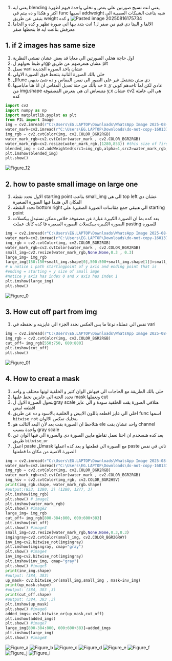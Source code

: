 1. يعني ايه blending يعني انت تسيح صورتين علي بعض و تخلي واحدة فيهم اظهرة اكتر و هكذا و ده بيتم في func اسمها addweight  شبه بتاعت الشبكات العصبية الي بتبقي عن طريق weight و كده   ![Pasted image 20250816175734](Pasted%20image%2020250816175734.png)
2. الالفا و البيتا دي قيم من صفر ل1 انت بتدد بيها اني صورة تظهر و كده و الجاما معرفش بتاعت ايه فا بنحطها صفر
## 1. if 2 images has same size
1. اول حاجة هخلي الصورتين الي معايا قد بعض عشان نمشي النظرية
2. و طبعا نحولهم لrgp  عشان هنعرضهم عن طريق plt 
3. نعمل vari  عشان ياخد الصورة الجديدة 
4. خلي بالك الصورة التانية بتتحط فوق الصورة الاولي
5. الfunc   دي مش بتشتغل غير علي الصور الي نفس المقاس و ده شئ بديهي
6. خد بالك من حتة تعديل المقاس ان انا هنا ماباصيها x ,y  عادي لكن لما تاخدهم كوبي من img.shape متنساش ان هي بتعرض المصفوفة y,x  عشان cv2  هي الي عاملة كده
```python
import cv2
import numpy as np
import matplotlib.pyplot as plt
from PIL import Image
img = cv2.imread(r"C:\Users\EG.LAPTOP\Downloads\WhatsApp Image 2025-08-13 at 20.14.36_568770bd.jpg")
water_mark=cv2.imread(r"C:\Users\EG.LAPTOP\Downloads\do-not-copy-160137_1280.jpg")
img_rgb = cv2.cvtColor(img, cv2.COLOR_BGR2RGB)
water_mark_rgb=cv2.cvtColor(water_mark , cv2.COLOR_BGR2RGB)
water_mark_rgb=cv2.resize(water_mark_rgb,(1280,853)) #this size of first image
blended_img = cv2.addWeighted(src1=img_rgb,alpha=1,src2=water_mark_rgb,beta=0.2,gamma=0)
plt.imshow(blended_img)
plt.show()
```
![Figure_12](Figure_12.png)
## 2. how to paste small image on large one
1. الاول نحدد نقطة starting point بتاعت small_img الي هي top left  عشان دي المكان الي هتبدأ فيها الصورة الصغيرة
2. نحدد النقطة bottom right  الي هتبقي جمع مقاسات الصورة الصغيرة علي starting point 
3. بعد كده بما ان الصورة الكبيرة عبارة عن مصفوفة خلاص ممكن نستبدل بيكسلات الصورة الكبيرة ببيكسلات الصورة الصغيرة فا كده كأنك عملت pasting للصورة
```python
img = cv2.imread(r"C:\Users\EG.LAPTOP\Downloads\WhatsApp Image 2025-08-13 at 20.14.36_568770bd.jpg")
water_mark=cv2.imread(r"C:\Users\EG.LAPTOP\Downloads\do-not-copy-160137_1280.jpg")
img_rgb = cv2.cvtColor(img, cv2.COLOR_BGR2RGB)
water_mark_rgb=cv2.cvtColor(water_mark , cv2.COLOR_BGR2RGB)
small_img=cv2.resize(water_mark_rgb,None,None,0.3 , 0.3)
large_img= img_rgb
large_img[150:150+small_img.shape[0],500:500+small_img.shape[1]]=small_img
# u notice i path startingpoint of y axis and ending point that is 
#ending = starting + y size of small imge
#notice y axis has index 0 and x axis has index 1
plt.imshow(large_img)
plt.show()
```
![Figure_0](Figure_0.png)
## 3. How cut off part from img
1. نفس الي عملناه نوعا ما بس العكس نحدد الجزء الي عايزينه و نحفظه في vari 
```python
img = cv2.imread(r"C:\Users\EG.LAPTOP\Downloads\WhatsApp Image 2025-08-13 at 20.14.36_568770bd.jpg")
img_rgb = cv2.cvtColor(img, cv2.COLOR_BGR2RGB)
cut_off= img_rgb[550:750, 600:800]
plt.imshow(cut_off)
plt.show()
```
![Figure_01](Figure_01.png)
## 4. How to creat a mask
1. خلي بالك الطريقة مع الحاجات الي فيهاش الوان كتير و الخلفية لونها مختلف و واحد 
2. نحدد الحتة الي عايزين نحط عليها mask  ونعملها cut
3. بنحول الصورة الاول لgray scale هتلاقي الصورة بقت الخلفية سودة و الي عايز اقطعه ابيض
4. اخلي الي عايز اقطعه باللون الابيض و الخلفية بالاسود و ده عن طريق func  اسمها `bitwise_not` بتخليك تعكس الالوان
5. هتلاحظ ان الصورة بقت بعد لان البعد التالت هو ele  واحد عشان بقت channel واحدة بسبب gray scale 
6. بعد كده هنسخدم ان احنا نعمل تقاطع مابين الصورة دي والصورة الي فيها الوان عن طريق `bitwise_or` 
7. اعمل paste للmask  مع الصورة الي قطعتها و بعد كده اعملها paste تاني  في نفس الصورة الاصية من مكان ما قطعتها
```python
img = cv2.imread(r"C:\Users\EG.LAPTOP\Downloads\WhatsApp Image 2025-08-13 at 20.14.36_568770bd.jpg")
water_mark=cv2.imread(r"C:\Users\EG.LAPTOP\Downloads\do-not-copy-160137_1280.jpg")
img_rgb = cv2.cvtColor(img, cv2.COLOR_BGR2RGB)
water_mark_rgb=cv2.cvtColor(water_mark , cv2.COLOR_BGR2RGB)
img_hsv = cv2.cvtColor(img_rgb, cv2.COLOR_BGR2HSV)
print(img_rgb.shape, water_mark_rgb.shape) 
#output:(853, 1280, 3) (1280, 1277, 3)
plt.imshow(img_rgb)
plt.show() # image1
plt.imshow(water_mark_rgb)
plt.show() #image2
large_img= img_rgb
cut_off= img_rgb[800-384:800, 600:600+383]
plt.imshow(cut_off)
plt.show() #image3
small_img=cv2.resize(water_mark_rgb,None,None,0.3,0.3)
imgingray=cv2.cvtColor(small_img, cv2.COLOR_BGR2GRAY)
inv_img=cv2.bitwise_not(imgingray)
plt.imshow(imgingray, cmap="gray")
plt.show() #image4
inv_img=cv2.bitwise_not(imgingray)
plt.imshow(inv_img, cmap="gray")
plt.show() #image5
print(inv_img.shape)
#output: (384, 383)
up_mask= cv2.bitwise_or(small_img,small_img , mask=inv_img)
print(up_mask.shape)
#output: (384, 383 ,3)
print(cut_off.shape)
#output: (384, 383 ,3)
plt.imshow(up_mask)
plt.show() #image6
added_imgs= cv2.bitwise_or(up_mask,cut_off)
plt.imshow(added_imgs)
plt.show() #image7
large_img[800-384:800, 600:600+383]=added_imgs
plt.imshow(large_img)
plt.show() #image8
```
![Figure_a](Figure_a.png)
![Figure_b](Figure_b.png)
![Figure_c](Figure_c.png)
![Figure_d](Figure_d.png)
![Figure_e](Figure_e.png)
![Figure_f](Figure_f.png)
![Figure_j](Figure_j.png)
![Figure_i](Figure_i.png)